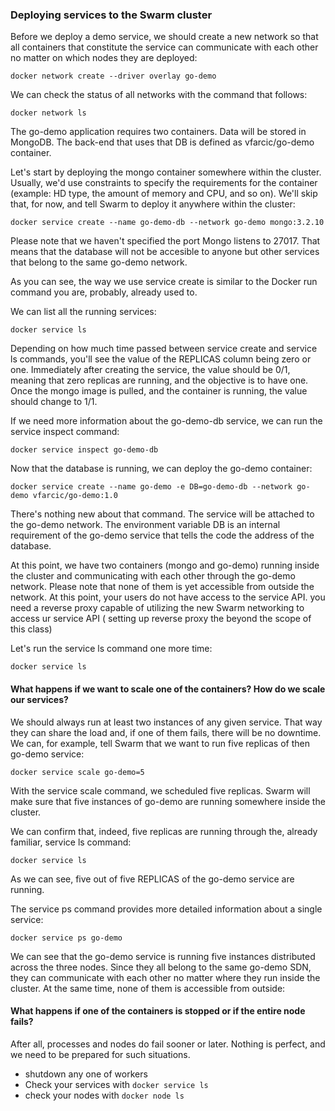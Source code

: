 ### Deploying services to the Swarm cluster
Before we deploy a demo service, we should create a new network so that all containers that constitute the service can communicate with each other no matter on which nodes they are deployed:
```
docker network create --driver overlay go-demo
```
We can check the status of all networks with the command that follows:
```
docker network ls
```
The go-demo application requires two containers. Data will be stored in MongoDB. The back-end that uses that DB is defined as vfarcic/go-demo container.

Let's start by deploying the mongo container somewhere within the cluster.
Usually, we'd use constraints to specify the requirements for the container (example: HD type, the amount of memory and CPU, and so on). We'll skip that, for now, and tell Swarm to deploy it anywhere within the cluster:
```
docker service create --name go-demo-db --network go-demo mongo:3.2.10
```
Please note that we haven't specified the port Mongo listens to 27017. That means that the database will not be accesible to anyone but other services that belong to the same go-demo network.

As you can see, the way we use service create is similar to the Docker run command you are, probably, already used to.

We can list all the running services:
```
docker service ls
```
Depending on how much time passed between service create and service ls commands, you'll see the value of the REPLICAS column being zero or one. Immediately after creating the service, the value should be 0/1, meaning that zero replicas are running, and the objective is to have one. Once the mongo image is pulled, and the container is running, the value should change to 1/1.

If we need more information about the go-demo-db service, we can run the service inspect command:
```
docker service inspect go-demo-db
```
Now that the database is running, we can deploy the go-demo container:
```
docker service create --name go-demo -e DB=go-demo-db --network go-demo vfarcic/go-demo:1.0
```
There's nothing new about that command. The service will be attached to the go-demo network. The environment variable DB is an internal requirement of the go-demo service that tells the code the address of the database.

At this point, we have two containers (mongo and go-demo) running inside the cluster and communicating with each other through the go-demo network. Please note that none of them is yet accessible from outside the network. At this point, your users do not have access to the service API. you need a reverse proxy capable of utilizing the new Swarm networking to access ur service API ( setting up reverse proxy the beyond the scope of this class)

Let's run the service ls command one more time:
```
docker service ls
```
#### What happens if we want to scale one of the containers? How do we scale our services?

We should always run at least two instances of any given service. That way they can share the load and, if one of them fails, there will be no downtime. 
We can, for example, tell Swarm that we want to run five replicas of then go-demo service:
```
docker service scale go-demo=5
```
With the service scale command, we scheduled five replicas. Swarm will make sure that five instances of go-demo are running somewhere inside the cluster.

We can confirm that, indeed, five replicas are running through the, already familiar, service ls command:
```
docker service ls
```
As we can see, five out of five REPLICAS of the go-demo service are running.

The service ps command provides more detailed information about a single service:
```
docker service ps go-demo
```
We can see that the go-demo service is running five instances distributed across the three nodes. Since they all belong to the same go-demo SDN, they can communicate with each other no matter where they run inside the cluster. At the same time, none of them is accessible from outside:

#### What happens if one of the containers is stopped or if the entire node fails? 
After all, processes and nodes do fail sooner or later. Nothing is perfect, and we need to be prepared for such situations.
* shutdown any one of workers
* Check your services with `docker service ls`
* check your nodes with `docker node ls`

